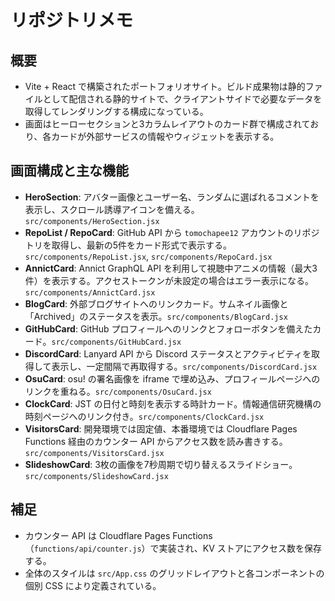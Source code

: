 # リポジトリメモ

## 概要
- Vite + React で構築されたポートフォリオサイト。ビルド成果物は静的ファイルとして配信される静的サイトで、クライアントサイドで必要なデータを取得してレンダリングする構成になっている。
- 画面はヒーローセクションと3カラムレイアウトのカード群で構成されており、各カードが外部サービスの情報やウィジェットを表示する。

## 画面構成と主な機能
- **HeroSection**: アバター画像とユーザー名、ランダムに選ばれるコメントを表示し、スクロール誘導アイコンを備える。`src/components/HeroSection.jsx`
- **RepoList / RepoCard**: GitHub API から `tomochapee12` アカウントのリポジトリを取得し、最新の5件をカード形式で表示する。`src/components/RepoList.jsx`, `src/components/RepoCard.jsx`
- **AnnictCard**: Annict GraphQL API を利用して視聴中アニメの情報（最大3件）を表示する。アクセストークンが未設定の場合はエラー表示になる。`src/components/AnnictCard.jsx`
- **BlogCard**: 外部ブログサイトへのリンクカード。サムネイル画像と「Archived」のステータスを表示。`src/components/BlogCard.jsx`
- **GitHubCard**: GitHub プロフィールへのリンクとフォローボタンを備えたカード。`src/components/GitHubCard.jsx`
- **DiscordCard**: Lanyard API から Discord ステータスとアクティビティを取得して表示し、一定間隔で再取得する。`src/components/DiscordCard.jsx`
- **OsuCard**: osu! の署名画像を iframe で埋め込み、プロフィールページへのリンクを重ねる。`src/components/OsuCard.jsx`
- **ClockCard**: JST の日付と時刻を表示する時計カード。情報通信研究機構の時刻ページへのリンク付き。`src/components/ClockCard.jsx`
- **VisitorsCard**: 開発環境では固定値、本番環境では Cloudflare Pages Functions 経由のカウンター API からアクセス数を読み書きする。`src/components/VisitorsCard.jsx`
- **SlideshowCard**: 3枚の画像を7秒周期で切り替えるスライドショー。`src/components/SlideshowCard.jsx`

## 補足
- カウンター API は Cloudflare Pages Functions（`functions/api/counter.js`）で実装され、KV ストアにアクセス数を保存する。
- 全体のスタイルは `src/App.css` のグリッドレイアウトと各コンポーネントの個別 CSS により定義されている。
